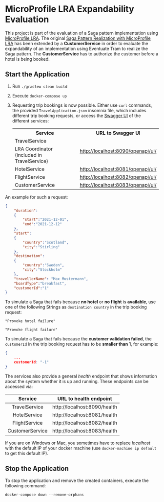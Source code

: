 # MicroProfile LRA Expandability Evaluation
This project is part of the evaluation of a Saga pattern implementation using [MicroProfile LRA](https://github.com/eclipse/microprofile-lra).
The original [Saga Pattern Realization with MicroProfile LRA](https://github.com/KarolinDuerr/BA-SagaPattern/tree/master/MicroProfile_Implementations/MicroProfile)
has been extended by a __CustomerService__ in order to evaluate the expandability of an implementation using Eventuate Tram
to realize the Saga pattern. The __CustomerService__ has to authorize the customer before a hotel is being booked.


## Start the Application

1. Run `./gradlew clean build`


2. Execute `docker-compose up `


3. Requesting trip bookings is now possible. Either use `curl` commands,
   the provided `TravelApplication.json` insomnia file, which includes different trip booking requests,
   or access the [Swagger UI](https://swagger.io/tools/swagger-ui/) of the different services:

   <table>
       <tr>
           <th>Service</th>
           <th style="text-align:center">URL to Swagger UI</th>
       </tr>
       <tr>
           <td>TravelService</td>
           <td rowspan="2" align="center"><a href="http://localhost:8090/openapi/ui/">http://localhost:8090/openapi/ui/</a></td>
       </tr>
       <tr>
           <td>LRA Coordinator (included in TravelService)</td>
       </tr>
       <tr>
           <td>HotelService</td>
           <td><a href="http://localhost:8081/openapi/ui/">http://localhost:8081/openapi/ui/</a></td>
       </tr>
       <tr>
           <td>FlightService</td>
           <td><a href="http://localhost:8082/openapi/ui/">http://localhost:8082/openapi/ui/</a></td>
       </tr>
       <tr>
           <td>CustomerService</td>
           <td><a href="http://localhost:8083/openapi/ui/">http://localhost:8083/openapi/ui/</a></td>
       </tr>
   </table>


An example for such a request:
```json
{
    "duration":
    {
        "start":"2021-12-01",
        "end":"2021-12-12"
    },
    "start":
    {
        "country":"Scotland",
        "city":"Stirling"
    },
    "destination":
    {
        "country":"Sweden",
        "city":"Stockholm"
    },
    "travellerName": "Max Mustermann",
    "boardType":"breakfast",
    "customerId":"1"
}
```

To simulate a Saga that fails because __no hotel__ or __no flight__ is __available__, use one of the following Strings
as `destination country` in the trip booking request:
```
"Provoke hotel failure"

"Provoke flight failure"
```

To simulate a Saga that fails because the __customer validation failed__, the `customerId` in the trip booking request
has to be __smaller than 1__, for example:
```json
{
    ...
    customerId: "-1"
}
```


The services also provide a general *health* endpoint that shows information about the system whether it is up and running.
These endpoints can be accessed via:

| __Service__ | __URL to health endpoint__ |
|:-------:|------------------|
|TravelService| http://localhost:8090/health |
|HotelService| http://localhost:8081/health |
|FlightService| http://localhost:8082/health |
|CustomerService| http://localhost:8083/health |

If you are on Windows or Mac, you sometimes have to replace _localhost_ with the default IP of your docker machine (use `docker-machine ip default` to get this default IP).

## Stop the Application

To stop the application and remove the created containers, execute the following command:
```
docker-compose down --remove-orphans
```
